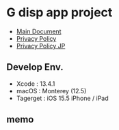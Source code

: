 # G disp app project

* [Main Document](docs/index.md)
* [Privacy Policy](docs/PrivacyPolicy.md)
* [Privacy Policy JP](docs/PrivacyPolicy_JP.md)

## Develop Env.
- Xcode : 13.4.1
- macOS : Monterey (12.5)
- Tagerget : iOS 15.5 iPhone / iPad

## memo
